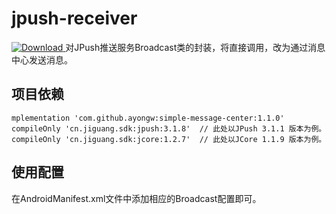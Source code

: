 # jpush-receiver
[ ![Download](https://api.bintray.com/packages/ayongw/maven/jpush-android-receiver/images/download.svg) ](https://bintray.com/ayongw/maven/jpush-android-receiver/_latestVersion)
对JPush推送服务Broadcast类的封装，将直接调用，改为通过消息中心发送消息。

## 项目依赖

    mplementation 'com.github.ayongw:simple-message-center:1.1.0'
    compileOnly 'cn.jiguang.sdk:jpush:3.1.8'  // 此处以JPush 3.1.1 版本为例。
    compileOnly 'cn.jiguang.sdk:jcore:1.2.7'  // 此处以JCore 1.1.9 版本为例。

## 使用配置
在AndroidManifest.xml文件中添加相应的Broadcast配置即可。

